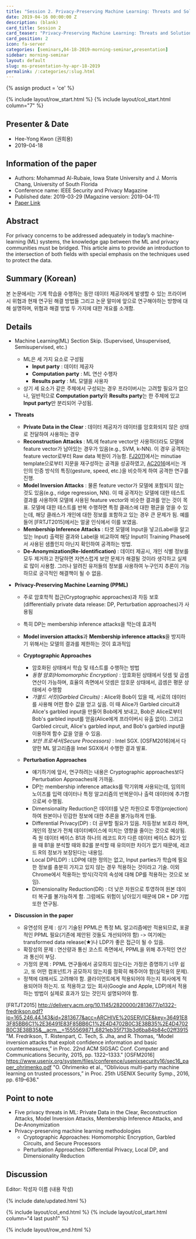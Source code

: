 ```yaml
---
title: "Session 2. Privacy-Preserving Machine Learning: Threats and Solutions"
date: 2019-04-16 00:00:00 Z
description: (blank)
card_title: Session 2
card_teaser: "Privacy-Preserving Machine Learning: Threats and Solutions"
card_position: 2
icon: fa-server
categories: [seminars,04-18-2019-morning-seminar,presentation]
sidebar: morning-seminar
layout: default
slug: ms-presentation-hy-apr-18-2019
permalink: /:categories/:slug.html
---
```


{% assign product = 'ce' %}

{% include layout/row_start.html %}
{% include layout/col_start.html column="7" %}

## Presenter & Date
+ Hee-Yong Kwon (권희용)
+ 2019-04-18

## Information of the paper
+ Authors: Mohammad Al-Rubaie, Iowa State University and J. Morris Chang, University of South Florida
+ Conference name: IEEE Security and Privacy Magazine
+ Published date: 2019-03-29 (Magazine version: 2019-04-11)
+ [Paper Link](https://ieeexplore.ieee.org/stamp/stamp.jsp?tp=&arnumber=8677282)

## Abstract
For privacy concerns to be addressed adequately in today’s machine-learning (ML) systems, the knowledge gap between the ML and privacy communities must be bridged. This article aims to provide an introduction to the intersection of both fields with special emphasis on the techniques used to protect the data.

## Summary (Korean)
본 논문에서는 기계 학습을 수행하는 동안 데이터 제공자에게 발생할 수 있는 프라이버시 위협과 현재 연구된 해결 방법들 그리고 논문 말미에 앞으로 연구해야하는 방향에 대해 설명하며, 위협과 해결 방법 두 가지에 대한 개요를 소개함.

## Details
+ Machine Learning(ML) Section Skip. (Supervised, Unsupervised, Semisupervised, etc.)
  + ML은 세 가지 요소로 구성됨
    + **Input party** : 데이터 제공자
    + **Computation party** : ML 연산 수행자
    + **Results party** : ML 모델을 사용자
  + 상기 세 요소가 같은 주체에서 구성되는 경우 프라이버시는 고려할 필요가 없으나, 일반적으로 **Computation party**와 **Results party**는 한 주체에 있고 **Input party**만 분리되어 구성됨.
  
+ **Threats**
  + **Private Data in the Clear** : 데이터 제공자가 데이터를 암호화되지 않은 상태로 전달하여 사용하는 경우
  + **Reconstruction Attacks** : ML에 feature vector만 사용하더라도 모델에 feature vector가 남아있는 경우가 있음(e.g., SVM, k-NN). 이 경우 공격자는 feature vector로부터 Raw data 복원이 가능함. [FJ2011]에서는 minutiae template으로부터 지문을 재구성하는 공격을 성공하였고, [AC2016]에서는 개인의 인증 방식의 특징(gesture, speed, etc.)을 비슷하게 하여 공격한 연구를 진행.
  + **Model Inversion Attacks** : 물론 feature vector가 모델에 포함되지 않는 것도 있음(e.g., ridge regression, NN). 이 때 공격자는 모델에 대한 테스트 결과를 사용하여 모델에 사용된 feature vector와 비슷한 결과를 얻는 것이 목표. 모델에 대한 테스트를 반복 수행하면 특정 클래스에 대한 평균을 얻을 수 있는데, 해당 클래스가 개인에 대한 정보를 포함하고 있는 경우 큰 문제가 됨. 예를 들어 [FRTJT2015]에서는 얼굴 인식에서 이를 보였음.
  + **Membership Inference Attacks** : 타겟 모델에 Input을 넣고(Label을 알고 있는 Input) 출력된 결과와 Label을 비교하여 해당 Input이 Training Phase에서 사용된 샘플인지 아닌지 확인하여 공격하는 방법.
  + **De-Anonymization(Re-Identification)** : 데이터 제공시, 개인 식별 정보를 모두 제거하고 전달하면 자연스럽게 보안 문제가 해결될 것이라 생각하고 실제로 많이 사용함. 그러나 알려진 유저들의 정보를 사용하여 누구인지 추론이 가능하므로 궁극적인 해결책이 될 수 없음.
  
  
+ **Privacy-Preserving Machine Learning (PPML)**
  + 주로 암호학적 접근(Cryptographic approaches)과 차등 보호(differentially private data release: DP, Perturbation approaches)가 사용됨
  + 특히 DP는 membership inference attacks을 막는데 효과적
  + **Model inversion attacks**과 **Membership inference attacks**을 방지하기 위해서는 모델의 결과를 제한하는 것이 효과적임
  
  + **Cryptographic Approaches**
    + 암호화된 상태에서 학습 및 테스트를 수행하는 방법
    + *동형 암호(Homomorphic Encryption)* : 암호화된 상태에서 덧셈 및 곱셈 연산이 가능하며, 효율의 측면에서 덧셈은 암호문 상태에서, 곱셈은 평문 상태에서 수행함
    + *가블드 서킷(Garbled Circuits)* : Alice와 Bob이 있을 때, 서로의 데이터를 사용해 어떤 함수 값을 얻고 싶음. 이 때 Alice가 Garbled circuit과 Alice's garbled input을 만들어 Bob에게 보내고, Bob은 Alice로부터 Bob's garbled input를 얻음(Alice에게 프라이버시 유출 없이). 그리고 Garbled circuit, Alice's garbled input, and Bob's garbled input을 이용하여 함수 값을 얻을 수 있음.
    + *보안 프로세서(Secure Processors)* : Intel SGX. [OSFM2016]에서 다양한 ML 알고리즘을 Intel SGX에서 수행한 결과 발표.

  + **Perturbation Approaches**
    + 얘기하기에 앞서, 연구하려는 내용은 Cryptographic approaches보다 Perturbation Approaches에 가까움.
    + DP는 membership inference attacks를 막기위해 사용되는데, 임의의 노이즈를 입력 데이터나 특정 알고리즘의 반복문이나 출력 데이터에 추가함으로써 수행됨.
    + Dimensionality Reduction은 데이터를 낮은 차원으로 투영(projection)하여 원본이나 민감한 정보에 대한 추론을 불가능하게 만듦.
    + Differential Privacy(DP) : 더 공부할 필요가 있음. 차등정보 보호라 하며, 개인의 정보가 전체 데이터베이스에 미치는 영향을 줄이는 것으로 예상됨. 즉 원 데이터 베이스 B1과 하나의 레코드 R가 다른 데이터 베이스 B2가 있을 때 B1을 분석할 때와 B2를 분석할 때 유의미한 차이가 없기 때문에, 레코드 R의 정보가 보장된다는 내용임.
    + Local DP(LDP) : LDP에 대한 정의는 없고, Input parties가 학습에 필요한 정보를 충분히 가지고 있지 않는 경우 적용하는 것이라고 기술. 이외 Chrome에서 적용하는 방식(각각의 속성에 대해 DP를 적용하는 것으로 보임).
    + Dimensionality Reduction(DR) : 더 낮은 차원으로 투영하여 원본 데이터 복구를 불가능하게 함. 그럼에도 위험이 남아있기 때문에 DR + DP 기법 또한 연구됨.
    
    
+ **Discussion in the paper**
  + 유연성의 문제 : 상기 기술된 PPML은 특정 ML 알고리즘에만 적용되므로, 포괄적인 PPML 필요(기존에 제안된 것들도 개선되어야 함) -> 여기에는 transformed data release(★)나 LDP가 좋은 접근이 될 수 있음.
  + 확장성의 문제 : 연산량과 통신 코스트 측면에서, PPML을 위해 추가적인 연산과 통신이 부담.
  + 가정의 문제 : PPML 연구들에서 공모하지 않는다는 가정은 증명하기 너무 쉽고, 또 어떤 컴포넌트가 공모하지 않는지를 정확히 해주어야 함(실적용의 문제).
  + 정책에 대해서도 고려해야 함. 클라이언트에게 적용되어야 하는지 회사에게 적용되어야 하는지. 또 적용하고 있는 회사(Google and Apple, LDP)에서 적용하는 방법이 실제로 효과가 있는 것인지 설명되어야 함.  

[FJ2011]: <https://ieeexplore.ieee.org/stamp/stamp.jsp?tp=&arnumber=5432222> "J. Feng and A. K. Jain, “Fingerprint reconstruction: From minutiae to phase,” IEEE Trans. Pattern Anal. Mach. Intell., vol. 33, no. 2, pp. 209–223, 2011."
[AC2016]: <https://ieeexplore.ieee.org/stamp/stamp.jsp?tp=&arnumber=7523420> "M. Al-Rubaie and J. M. Chang, “Reconstruction attacks against mobile-based continuous authentication systems in the cloud,” IEEE Trans. Inf. Forensics Security, vol. 11, no. 12, pp. 2648–2663, 2016."
[FRTJT2015] <http://delivery.acm.org/10.1145/2820000/2813677/p1322-fredrikson.pdf?ip=165.246.44.143&id=2813677&acc=ARCHIVE%20SERVICE&key=36491E83F85BB6C1%2E36491E83F85BB6C1%2E4D4702B0C3E38B35%2E4D4702B0C3E38B35&__acm__=1555569871_6821eb35f713b3d6ba84b84c02ff3915> "M. Fredrikson, T. Ristenpart, C. Tech, S. Jha, and R. Thomas, “Model inversion attacks that exploit confidence information and basic countermeasures,” in Proc. 22nd ACM SIGSAC Conf. Computer and Communications Security, 2015, pp. 1322–1333."
[OSFM2016] <https://www.usenix.org/system/files/conference/usenixsecurity16/sec16_paper_ohrimenko.pdf> "O. Ohrimenko et al., “Oblivious multi-party machine learning on trusted processors,” in Proc. 25th USENIX Security Symp., 2016, pp. 619–636."


## Point to note
+ Five privacy threats in ML: Private Data in the Clear, Reconstruction Attacks, Model Inversion Attacks, Membership Inference Attacks, and De-Anonymization
+ Privacy-preserving machine learning methodologies
  + Cryptographic Approaches: Homomorphic Encryption, Garbled Circuits, and Secure Processors
  + Perturbation Approaches: Differential Privacy, Local DP, and Dimensionality Reduction


## Discussion
Editor: 작성자 이름
(내용 작성)


{% include date/updated.html %}

{% include layout/col_end.html %}
{% include layout/col_start.html column="4 last push1" %}

{% include layout/row_end.html %}
